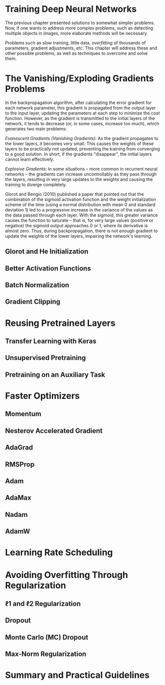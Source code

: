 # Training Deep Neural Networks

The previous chapter presented solutions to somewhat simpler problems. Now, if one wants to address more complex problems, such as detecting multiple objects in images, more elaborate methods will be necessary.

Problems such as slow training, little data, _overfitting_ of thousands of parameters, gradient adjustments, etc. This chapter will address these and other possible problems, as well as techniques to overcome and solve them.

<!------------------------------------------------------>
<!------------------------------------------------------>
<!------------------------------------------------------>
# The Vanishing/Exploding Gradients Problems

In the backpropagation algorithm, after calculating the error gradient for each network parameter, this gradient is propagated from the output layer to the input layer, updating the parameters at each step to minimize the cost function. However, as the gradient is transmitted to the initial layers of the network, it tends to decrease (or, in some cases, increase too much), which generates two main problems:

_Evanescent Gradients (Vanishing Gradients)_:
As the gradient propagates to the lower layers, it becomes very small. This causes the weights of these layers to be practically not updated, preventing the training from converging to a good solution. In short, if the gradients "disappear", the initial layers cannot learn effectively.

_Explosive Gradients_:
In some situations – more common in recurrent neural networks – the gradients can increase uncontrollably as they pass through the layers, resulting in very large updates to the weights and causing the training to diverge completely.

Glorot and Bengio (2010) published a paper that pointed out that the combination of the sigmoid activation function and the weight initialization scheme of the time (using a normal distribution with mean 0 and standard deviation 1) led to a progressive increase in the variance of the values ​​as the data passed through each layer. With the sigmoid, this greater variance causes the function to saturate – that is, for very large values ​​(positive or negative) the sigmoid output approaches 0 or 1, where its derivative is almost zero. Thus, during backpropagation, there is not enough gradient to update the weights of the lower layers, impairing the network's learning.
<!------------------------------------------------------>
<!------------------------------------------------------>
## Glorot and He Initialization



<!------------------------------------------------------>
<!------------------------------------------------------>
## Better Activation Functions



<!------------------------------------------------------>
<!------------------------------------------------------>
## Batch Normalization



<!------------------------------------------------------>
<!------------------------------------------------------>
## Gradient Clipping





<!------------------------------------------------------>
<!------------------------------------------------------>
<!------------------------------------------------------>
# Reusing Pretrained Layers



<!------------------------------------------------------>
<!------------------------------------------------------>
## Transfer Learning with Keras



<!------------------------------------------------------>
<!------------------------------------------------------>
## Unsupervised Pretraining



<!------------------------------------------------------>
<!------------------------------------------------------>
## Pretraining on an Auxiliary Task


<!------------------------------------------------------>
<!------------------------------------------------------>
<!------------------------------------------------------>
# Faster Optimizers



<!------------------------------------------------------>
<!------------------------------------------------------>
## Momentum



<!------------------------------------------------------>
<!------------------------------------------------------>
## Nesterov Accelerated Gradient



<!------------------------------------------------------>
<!------------------------------------------------------>
## AdaGrad



<!------------------------------------------------------>
<!------------------------------------------------------>
## RMSProp



<!------------------------------------------------------>
<!------------------------------------------------------>
## Adam



<!------------------------------------------------------>
<!------------------------------------------------------>
## AdaMax



<!------------------------------------------------------>
<!------------------------------------------------------>
## Nadam



<!------------------------------------------------------>
<!------------------------------------------------------>
## AdamW



<!------------------------------------------------------>
<!------------------------------------------------------>
<!------------------------------------------------------>
# Learning Rate Scheduling



<!------------------------------------------------------>
<!------------------------------------------------------>
<!------------------------------------------------------>
# Avoiding Overfitting Through Regularization



<!------------------------------------------------------>
<!------------------------------------------------------>
## ℓ1 and ℓ2 Regularization



<!------------------------------------------------------>
<!------------------------------------------------------>
## Dropout



<!------------------------------------------------------>
<!------------------------------------------------------>
## Monte Carlo (MC) Dropout



<!------------------------------------------------------>
<!------------------------------------------------------>
## Max-Norm Regularization



<!------------------------------------------------------>
<!------------------------------------------------------>
<!------------------------------------------------------>
# Summary and Practical Guidelines
